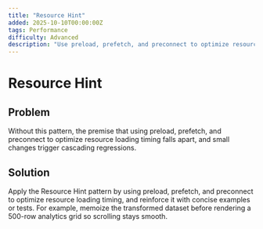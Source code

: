 ```yaml
---
title: "Resource Hint"
added: 2025-10-10T00:00:00Z
tags: Performance
difficulty: Advanced
description: "Use preload, prefetch, and preconnect to optimize resource loading timing."
---
```

# Resource Hint

## Problem

Without this pattern, the premise that using preload, prefetch, and preconnect to optimize resource loading timing falls apart, and small changes trigger cascading regressions.

## Solution

Apply the Resource Hint pattern by using preload, prefetch, and preconnect to optimize resource loading timing, and reinforce it with concise examples or tests. For example, memoize the transformed dataset before rendering a 500-row analytics grid so scrolling stays smooth.
